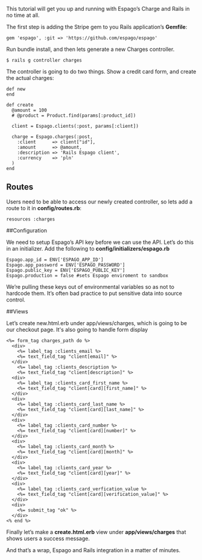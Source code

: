 This tutorial will get you up and running with Espago’s Charge and Rails in no time at all.

The first step is adding the Stripe gem to you Rails application’s **Gemfile**:

    gem 'espago', :git => 'https://github.com/espago/espago' 

Run bundle install, and then lets generate a new Charges controller.

    $ rails g controller charges

The controller is going to do two things. Show a credit card form, and create the actual charges:

    def new
    end

    def create
      @amount = 100
      # @product = Product.find(params[:product_id])

      client = Espago.clients(:post, params[:client])

      charge = Espago.charges(:post,
        :client      => client["id"],
        :amount      => @amount,
        :description => 'Rails Espago client',
        :currency    => 'pln'
      )
    end

## Routes

Users need to be able to access our newly created controller, so lets add a route to it in **config/routes.rb**:

    resources :charges

##Configuration

We need to setup Espago’s API key before we can use the API. Let’s do this in an initializer. Add the following to **config/initializers/espago.rb**

    Espago.app_id = ENV['ESPAGO_APP_ID']
    Espago.app_password = ENV['ESPAGO_PASSWORD']
    Espago.public_key = ENV['ESPAGO_PUBLIC_KEY']
    Espago.production = false #sets Espago enviroment to sandbox

We’re pulling these keys out of environmental variables so as not to hardcode them. It’s often bad practice to put sensitive data into source control.

##Views

Let’s create new.html.erb under app/views/charges, which is going to be our checkout page. It's also going to handle form display

    <%= form_tag charges_path do %>
      <div>
        <%= label_tag :clients_email %>
        <%= text_field_tag "client[email]" %>
      </div>
        <%= label_tag :clients_description %>
        <%= text_field_tag "client[description]" %>
      <div>
        <%= label_tag :clients_card_first_name %>
        <%= text_field_tag "client[card][first_name]" %>
      </div>
      <div>
        <%= label_tag :clients_card_last_name %>
        <%= text_field_tag "client[card][last_name]" %>
      </div>
      <div>
        <%= label_tag :clients_card_number %>
        <%= text_field_tag "client[card][number]" %>
      </div>
      <div>
        <%= label_tag :clients_card_month %>
        <%= text_field_tag "client[card][month]" %>
      </div>
      <div>
        <%= label_tag :clients_card_year %>
        <%= text_field_tag "client[card][year]" %>
      </div>
      <div>
        <%= label_tag :clients_card_verfication_value %>
        <%= text_field_tag "client[card][verification_value]" %>
      </div>
      <div>
        <%= submit_tag "ok" %>
      </div>
    <% end %>

Finally let’s make a **create.html.erb** view under **app/views/charges** that shows users a success message.

And that’s a wrap, Espago and Rails integration in a matter of minutes.
